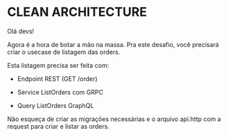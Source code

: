 # CLEAN ARCHITECTURE

Olá devs!

Agora é a hora de botar a mão na massa. Pra este desafio, você precisará criar o usecase de listagem das orders.

Esta listagem precisa ser feita com:

- Endpoint REST (GET /order)

- Service ListOrders com GRPC

- Query ListOrders GraphQL

Não esqueça de criar as migrações necessárias e o arquivo api.http com a request para criar e listar as orders.